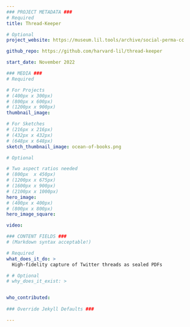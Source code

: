 ```yaml
---
### PROJECT METADATA ###
# Required
title: Thread-Keeper

# Optional
project_website: https://museum.lil.tools/archive/social-perma-cc

github_repo: https://github.com/harvard-lil/thread-keeper

start_date: November 2022

### MEDIA ###
# Required

# For Projects
# (400px x 300px)
# (800px x 600px)
# (1200px x 900px)
thumbnail_image:

# For Sketches
# (216px x 216px)
# (432px x 432px)
# (648px x 648px)
sketch_thumbnail_image: ocean-of-books.png

# Optional

# Two aspect ratios needed
# (800px  x 450px)
# (1200px x 675px)
# (1600px x 900px)
# (2100px x 1000px)
hero_image:
# (400px x 400px)
# (800px x 800px)
hero_image_square:

video:

### CONTENT FIELDS ###
# (Markdown syntax acceptable!)

# Required
what_does_it_do: >
  High-fidelity capture of Twitter threads as sealed PDFs

# # Optional
# why_does_it_exist: >


who_contributed:
    
### Override Jekyll Defaults ###

---
```

